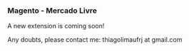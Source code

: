 ### Magento - Mercado Livre

A new extension is coming soon! 


Any doubts, please contact me: thiagolimaufrj at gmail.com

